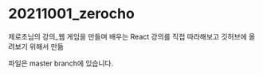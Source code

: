 # 20211001_zerocho
제로초님의 강의_웹 게임을 만들며 배우는 React 강의를 직접 따라해보고 깃허브에 올려보기 위해서 만듦

파일은 master branch에 있습니다.
